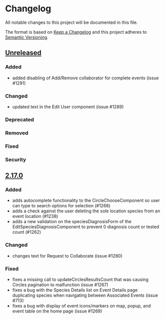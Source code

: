 # Changelog

All notable changes to this project will be documented in this file.

The format is based on [Keep a Changelog](http://keepachangelog.com/en/1.0.0/)
and this project adheres to [Semantic Versioning](http://semver.org/spec/v2.0.0.html).

## [Unreleased](https://github.com/USGS-WiM/whispers/tree/dev)

### Added

- added disabling of Add/Remove collaborator for complete events (issue #1291)

### Changed

- updated text in the Edit User component (issue #1289)

### Deprecated

### Removed

### Fixed

### Security

## [2.17.0](https://github.com/USGS-WiM/whispers/releases/tag/v2.17.0)

### Added

- adds autocomplete functionality to the CircleChooseComponent so user can type to search options for selection (#1268)
- adds a check against the user deleting the sole location species from an event location (#1238)
- adds a new validation on the speciesDiagnosisForm of the EditSpeciesDiagnosisComponent to prevent 0 diagnosis count or tested count (#1262)

### Changed

- changes text for Request to Collaborate (issue #1280)

### Fixed

- fixes a missing call to updateCirclesResultsCount that was causing Circles pagination to malfunction (issue #1267)
- fixes a bug with the Species Details list on Event Details page duplicating species when navigating between Associated Events (issue #713)
- fixes a bug with display of event icons/markers on map, popup, and event table on the home page (issue #1269)
